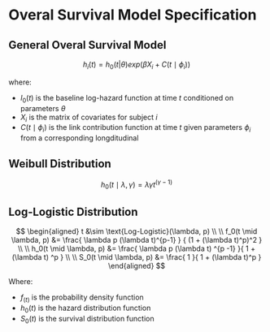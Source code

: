 


# Overal Survival Model Specification

## General Overal Survival Model

$$
h_i(t) = 
    h_{0}(t | \theta) exp\left(
    \beta X_i +
    C(t \mid \phi_i)
\right)
$$

where:

* $l_{0}(t)$ is the baseline log-hazard function at time $t$ conditioned on parameters $\theta$
* $X_i$ is the matrix of covariates for subject $i$
* $C(t \mid \phi_i)$ is the link contribution function at time $t$ given parameters $\phi_i$ from a corresponding longditudinal



## Weibull Distribution


$$
h_{0}(t \mid \lambda, \gamma) =  \lambda \gamma t^{(\gamma - 1)}
$$


## Log-Logistic Distribution

$$
\begin{aligned}
t &\sim \text{Log-Logistic}(\lambda, p) 
\\
\\
f_0(t \mid \lambda, p) &= \frac{
    \lambda p (\lambda t)^{p-1}
} {
    (1 + (\lambda t)^p)^2
} 
\\ 
\\
h_0(t \mid \lambda, p) &= \frac{
    \lambda p (\lambda t) ^{p -1}
}{
    1 + (\lambda t) ^p
}
\\
\\
S_0(t \mid \lambda, p) &= \frac{
    1
}{
    1 + (\lambda t)^p
}
\end{aligned}
$$

Where:

* $f_(t)$ is the probability density function
* $h_0(t)$ is the hazard distribution function
* $S_0(t)$ is the survival distribution function
